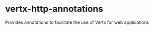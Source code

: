 vertx-http-annotations
======================

Provides annotations to facilitate the use of Vertx for web applications
